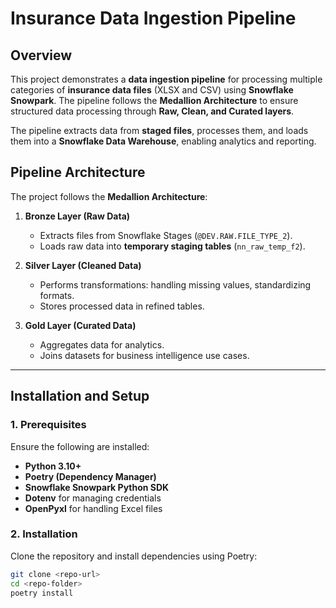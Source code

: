 # **Insurance Data Ingestion Pipeline**

## **Overview**
This project demonstrates a **data ingestion pipeline** for processing multiple categories of **insurance data files** (XLSX and CSV) using **Snowflake Snowpark**. The pipeline follows the **Medallion Architecture** to ensure structured data processing through **Raw, Clean, and Curated layers**.

The pipeline extracts data from **staged files**, processes them, and loads them into a **Snowflake Data Warehouse**, enabling analytics and reporting.

## **Pipeline Architecture**
The project follows the **Medallion Architecture**:
1. **Bronze Layer (Raw Data)**
   - Extracts files from Snowflake Stages (`@DEV.RAW.FILE_TYPE_2`).
   - Loads raw data into **temporary staging tables** (`nn_raw_temp_f2`).
   
2. **Silver Layer (Cleaned Data)**
   - Performs transformations: handling missing values, standardizing formats.
   - Stores processed data in refined tables.

3. **Gold Layer (Curated Data)**
   - Aggregates data for analytics.
   - Joins datasets for business intelligence use cases.

---

## **Installation and Setup**
### **1. Prerequisites**
Ensure the following are installed:
- **Python 3.10+**
- **Poetry (Dependency Manager)**
- **Snowflake Snowpark Python SDK**
- **Dotenv** for managing credentials
- **OpenPyxl** for handling Excel files

### **2. Installation**
Clone the repository and install dependencies using Poetry:

```sh
git clone <repo-url>
cd <repo-folder>
poetry install
